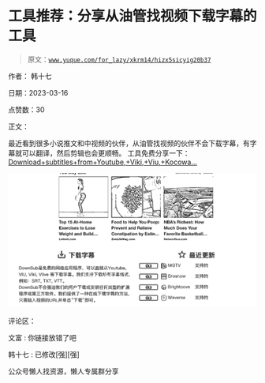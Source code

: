 # 工具推荐：分享从油管找视频下载字幕的工具

> 原文：[`www.yuque.com/for_lazy/xkrm14/hizx5sicyig20b37`](https://www.yuque.com/for_lazy/xkrm14/hizx5sicyig20b37)

作者： 韩十七

日期：2023-03-16

点赞数：30

正文：

最近看到很多小说推文和中视频的伙伴，从油管找视频的伙伴不会下载字幕，有字幕就可以翻译，然后剪辑也会更顺畅。 工具免费分享一下： [Download+subtitles+from+Youtube,+Viki,+Viu,+Kocowa...](https://downsub.com)

![](img/47412818ec12a784bf44e8c6a85e8fd0.png)  

评论区：

文富 : 你链接放错了吧

韩十七 : 已修改[强][强]

公众号懒人找资源，懒人专属群分享

